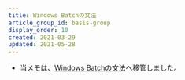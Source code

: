 ```yaml
---
title: Windows Batchの文法
article_group_id: basis-group
display_order: 10
created: 2021-03-29
updated: 2021-05-28
---
```

- 当メモは、[Windows Batchの文法](https://thinktwice.tech/it/windows_batch/grammar_of_windows_batch/)へ移管しました。